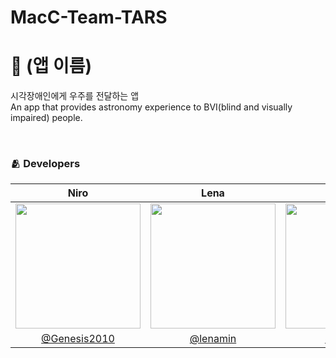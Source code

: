 # MacC-Team-TARS

# 📱 (앱 이름)
시각장애인에게 우주를 전달하는 앱 <br/>
An app that provides astronomy experience to BVI(blind and visually impaired) people.

<br/>

### 🫂 Developers

|Niro|Lena|Oz|Ayden|Sohni|Colli|Jerry|
|:-:|:-:|:-:|:-:|:-:|:-:|:-:|
|<img src="https://github.com/Genesis2010.png" width="200">|<img src="https://github.com/lenamin.png" width="200">|<img src="https://github.com/glitterer.png" width="200">|<img src = "https://github.com/DoAY9.png" width="200">|<img src="https://github.com/HeejiSohn.png" width="200">|<img src="https://github.com/SohyeonKim-dev.png" width="200">|<img src="https://github.com/YoonyoungL.png" width="200">|
|[@Genesis2010](https://github.com/Genesis2010)|[@lenamin](https://github.com/lenamin)|[@glitterer](https://github.com/glitterer)|[@DoAY9](https://github.com/DoAY9)|[HeejiSohn](https://github.com/HeejiSohn)|[@SohyeonKim-dev](https://github.com/SohyeonKim-dev)|[@YoonyoungL](https://github.com/YoonyoungL)|
